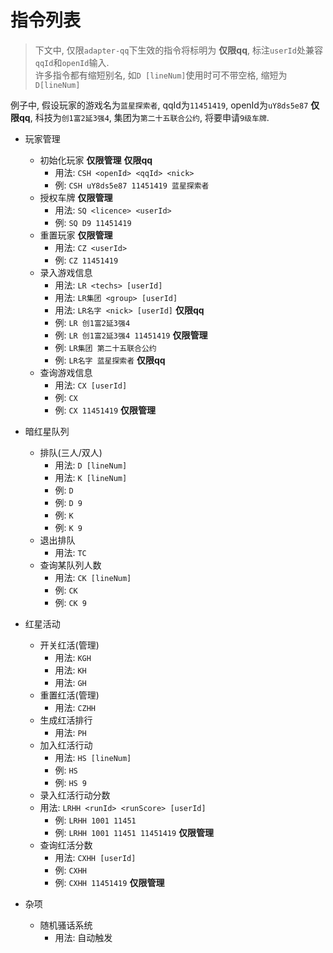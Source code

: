# 指令列表

> 下文中, 仅限`adapter-qq`下生效的指令将标明为 **仅限qq**, 标注`userId`处兼容`qqId`和`openId`输入.  
> 许多指令都有缩短别名, 如`D [lineNum]`使用时可不带空格, 缩短为`D[lineNum]`

例子中, 假设玩家的游戏名为`蓝星探索者`, qqId为`11451419`, openId为`uY8ds5e87` **仅限qq**, 科技为`创1富2延3强4`, 集团为`第二十五联合公约`, 将要申请`9级车牌`.

- 玩家管理
  - 初始化玩家 **仅限管理** **仅限qq**
    - 用法: `CSH <openId> <qqId> <nick>`
    - 例: `CSH uY8ds5e87 11451419 蓝星探索者`
  - 授权车牌 **仅限管理**
    - 用法: `SQ <licence> <userId>`
    - 例: `SQ D9 11451419`
  - 重置玩家 **仅限管理**
    - 用法: `CZ <userId>`
    - 例: `CZ 11451419`
  - 录入游戏信息
    - 用法: `LR <techs> [userId]`
    - 用法: `LR集团 <group> [userId]`
    - 用法: `LR名字 <nick> [userId]` **仅限qq**
    - 例: `LR 创1富2延3强4`
    - 例: `LR 创1富2延3强4 11451419` **仅限管理**
    - 例: `LR集团 第二十五联合公约`
    - 例: `LR名字 蓝星探索者` **仅限qq**
  - 查询游戏信息
    - 用法: `CX [userId]`
    - 例: `CX`
    - 例: `CX 11451419` **仅限管理**

- 暗红星队列
  - 排队(三人/双人)
    - 用法: `D [lineNum]`
    - 用法: `K [lineNum]`
    - 例: `D`
    - 例: `D 9`
    - 例: `K`
    - 例: `K 9`
  - 退出排队
    - 用法: `TC`
  - 查询某队列人数
    - 用法: `CK [lineNum]`
    - 例: `CK`
    - 例: `CK 9`

- 红星活动
  - 开关红活(管理)
    - 用法: `KGH`
    - 用法: `KH`
    - 用法: `GH`
  - 重置红活(管理)
    - 用法: `CZHH`
  - 生成红活排行
    - 用法: `PH`
  - 加入红活行动
    - 用法: `HS [lineNum]`
    - 例: `HS`
    - 例: `HS 9`
  - 录入红活行动分数
  - 用法: `LRHH <runId> <runScore> [userId]`
    - 例: `LRHH 1001 11451`
    - 例: `LRHH 1001 11451 11451419` **仅限管理**
  - 查询红活分数
    - 用法: `CXHH [userId]`
    - 例: `CXHH`
    - 例: `CXHH 11451419` **仅限管理**

- 杂项
  - 随机骚话系统
    - 用法: 自动触发
